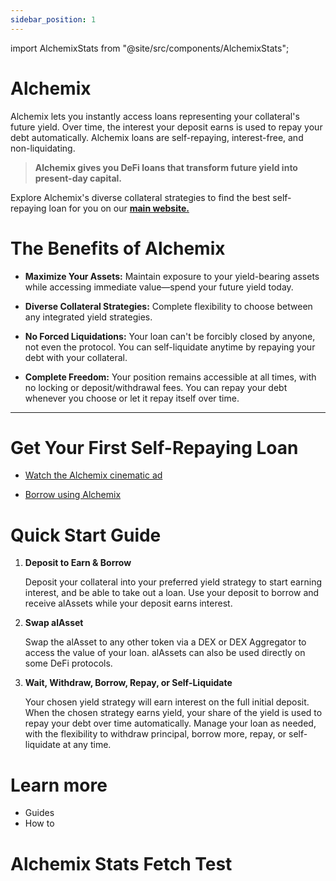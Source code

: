 ```yaml
---
sidebar_position: 1
---
```


import AlchemixStats from "@site/src/components/AlchemixStats";

# Alchemix

Alchemix lets you instantly access loans representing your collateral's future yield. Over time, the interest your deposit earns is used to repay your debt automatically. Alchemix loans are self-repaying, interest-free, and non-liquidating.

> **Alchemix gives you DeFi loans that transform future yield into present-day capital.**

Explore Alchemix's diverse collateral strategies to find the best self-repaying loan for you on our [**main website.**](https://alchemix.fi/)

# The Benefits of Alchemix

- **Maximize Your Assets:** Maintain exposure to your yield-bearing assets while accessing immediate value—spend your future yield today.

- **Diverse Collateral Strategies:** Complete flexibility to choose between any integrated yield strategies.

- **No Forced Liquidations:** Your loan can't be forcibly closed by anyone, not even the protocol. You can self-liquidate anytime by repaying your debt with your collateral.

- **Complete Freedom:** Your position remains accessible at all times, with no locking or deposit/withdrawal fees. You can repay your debt whenever you choose or let it repay itself over time.

---

# Get Your First Self-Repaying Loan

- [Watch the Alchemix cinematic ad](https://www.youtube.com/embed/FlWP9FC8C3c?autoplay=1)

- [Borrow using Alchemix](https://alchemix.fi/)

# Quick Start Guide

1. **Deposit to Earn & Borrow**

   Deposit your collateral into your preferred yield strategy to start earning interest, and be able to take out a loan. Use your deposit to borrow and receive alAssets while your deposit earns interest.

2. **Swap alAsset**

   Swap the alAsset to any other token via a DEX or DEX Aggregator to access the value of your loan. alAssets can also be used directly on some DeFi protocols.

3. **Wait, Withdraw, Borrow, Repay, or Self-Liquidate**

   Your chosen yield strategy will earn interest on the full initial deposit. When the chosen strategy earns yield, your share of the yield is used to repay your debt over time automatically. Manage your loan as needed, with the flexibility to withdraw principal, borrow more, repay, or self-liquidate at any time.

# Learn more

- Guides
- How to

# Alchemix Stats Fetch Test

<AlchemixStats />
